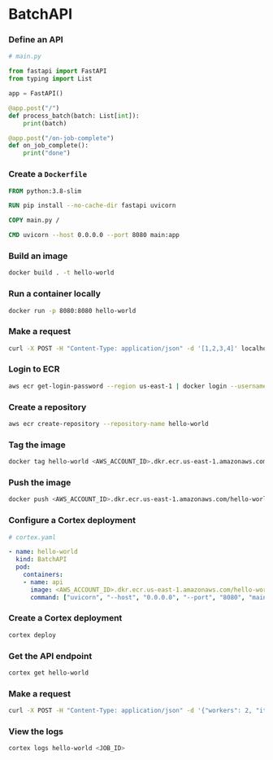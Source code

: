 # BatchAPI

### Define an API

```python
# main.py

from fastapi import FastAPI
from typing import List

app = FastAPI()

@app.post("/")
def process_batch(batch: List[int]):
    print(batch)

@app.post("/on-job-complete")
def on_job_complete():
    print("done")
```

### Create a `Dockerfile`

```Dockerfile
FROM python:3.8-slim

RUN pip install --no-cache-dir fastapi uvicorn

COPY main.py /

CMD uvicorn --host 0.0.0.0 --port 8080 main:app
```

### Build an image

```bash
docker build . -t hello-world
```

### Run a container locally

```bash
docker run -p 8080:8080 hello-world
```

### Make a request

```bash
curl -X POST -H "Content-Type: application/json" -d '[1,2,3,4]' localhost:8080
```

### Login to ECR

```bash
aws ecr get-login-password --region us-east-1 | docker login --username AWS --password-stdin <AWS_ACCOUNT_ID>.dkr.ecr.us-east-1.amazonaws.com
```

### Create a repository

```bash
aws ecr create-repository --repository-name hello-world
```

### Tag the image

```bash
docker tag hello-world <AWS_ACCOUNT_ID>.dkr.ecr.us-east-1.amazonaws.com/hello-world
```

### Push the image

```bash
docker push <AWS_ACCOUNT_ID>.dkr.ecr.us-east-1.amazonaws.com/hello-world
```

### Configure a Cortex deployment

```yaml
# cortex.yaml

- name: hello-world
  kind: BatchAPI
  pod:
    containers:
    - name: api
      image: <AWS_ACCOUNT_ID>.dkr.ecr.us-east-1.amazonaws.com/hello-world
      command: ["uvicorn", "--host", "0.0.0.0", "--port", "8080", "main:app"]
```

### Create a Cortex deployment

```bash
cortex deploy
```

### Get the API endpoint

```bash
cortex get hello-world
```

### Make a request

```bash
curl -X POST -H "Content-Type: application/json" -d '{"workers": 2, "item_list": {"items": [1,2,3,4], "batch_size": 2}}' http://***.amazonaws.com/hello-world
```

### View the logs

```bash
cortex logs hello-world <JOB_ID>
```

